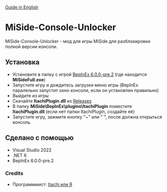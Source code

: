 [Guide in English](https://github.com/ltachiUchiha/MiSide-Console-Unlocker/blob/main/README.md)

# MiSide-Console-Unlocker
MiSide-Console-Unlocker - мод для игры MiSide для разблокировки полной версии консоли.

## Установка
* Установите в папку с игрой [BepInEx 6.0.0-pre.2](https://docs.bepinex.dev/master/articles/user_guide/installation/unity_il2cpp.html?tabs=tabid-win) (где находится **MiSideFull.exe**)
* Запустите игру и дождитесь загрузки меню игры (BepInEx паралельно запустит окно консоли, если он установлен правильно)
* Выйдите из игры
* Скачайте **ItachiPlugin.dll** из [Releases](https://github.com/ltachiUchiha/MiSide-Console-Unlocker/releases)
* В папку **MiSide\BepInEx\plugins\ItachiPlugin** поместите **ItachiPlugin.dll** (если нет папки ItachiPlugin, создайте её)
* Запустите игру, зажмите кнопку "~" или "`", после должна открыться консоль

## Сделано с помощью
* Visual Studio 2022
* .NET 6
* BepInEx 6.0.0-pre.2

### Credits
* Программмист: [Itachi или Я](https://github.com/ltachiUchiha)
